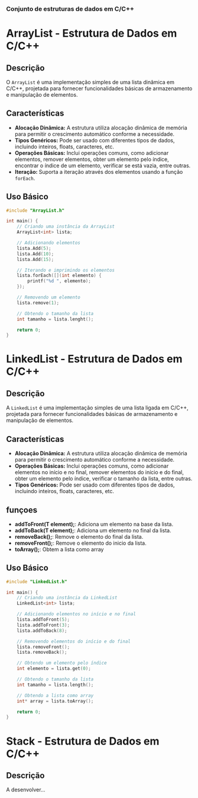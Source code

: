 ### Conjunto de estruturas de dados em C/C++

# ArrayList - Estrutura de Dados em C/C++

## Descrição

O `ArrayList` é uma implementação simples de uma lista dinâmica em C/C++, projetada para fornecer funcionalidades básicas de armazenamento e manipulação de elementos.

## Características

- **Alocação Dinâmica:** A estrutura utiliza alocação dinâmica de memória para permitir o crescimento automático conforme a necessidade.
- **Tipos Genéricos:** Pode ser usado com diferentes tipos de dados, incluindo inteiros, floats, caracteres, etc.
- **Operações Básicas:** Inclui operações comuns, como adicionar elementos, remover elementos, obter um elemento pelo índice, encontrar o índice de um elemento, verificar se está vazia, entre outras.
- **Iteração:** Suporta a iteração através dos elementos usando a função `forEach`.

## Uso Básico

```cpp
#include "ArrayList.h"

int main() {
    // Criando uma instância da ArrayList
    ArrayList<int> lista;

    // Adicionando elementos
    lista.Add(5);
    lista.Add(10);
    lista.Add(15);

    // Iterando e imprimindo os elementos
    lista.forEach([](int elemento) {
        printf("%d ", elemento);
    });

    // Removendo um elemento
    lista.remove(1);

    // Obtendo o tamanho da lista
    int tamanho = lista.lenght();

    return 0;
}
```

# LinkedList - Estrutura de Dados em C/C++

## Descrição

A `LinkedList` é uma implementação simples de uma lista ligada em C/C++, projetada para fornecer funcionalidades básicas de armazenamento e manipulação de elementos.

## Características

- **Alocação Dinâmica:** A estrutura utiliza alocação dinâmica de memória para permitir o crescimento automático conforme a necessidade.
- **Operações Básicas:** Inclui operações comuns, como adicionar elementos no início e no final, remover elementos do início e do final, obter um elemento pelo índice, verificar o tamanho da lista, entre outras.
- **Tipos Genéricos:** Pode ser usado com diferentes tipos de dados, incluindo inteiros, floats, caracteres, etc.

## funçoes
- **addToFront(T element);**: Adiciona um elemento na base da lista.
- **addToBack(T element);**: Adiciona um elemento no final da lista.
- **removeBack();**: Remove o elemento do final da lista.
- **removeFront();**: Remove o elemento do inicio da lista.
- **toArray();**: Obtem a lista como array

## Uso Básico

```cpp
#include "LinkedList.h"

int main() {
    // Criando uma instância da LinkedList
    LinkedList<int> lista;

    // Adicionando elementos no início e no final
    lista.addToFront(5);
    lista.addToFront(3);
    lista.addToBack(8);

    // Removendo elementos do início e do final
    lista.removeFront();
    lista.removeBack();

    // Obtendo um elemento pelo índice
    int elemento = lista.get(0);

    // Obtendo o tamanho da lista
    int tamanho = lista.length();

    // Obtendo a lista como array
    int* array = lista.toArray();

    return 0;
}
```

# Stack - Estrutura de Dados em C/C++

## Descrição

A desenvolver...